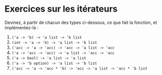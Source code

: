 # Exercices sur les itérateurs

Devinez, à partir de chacun des types ci-dessous, ce que fait la fonction, et implémentez-là :

1. `('a -> 'b) -> 'a list -> 'b list`
2. `(int -> 'a -> 'b) -> 'a list -> 'b list`
3. `('acc -> 'a -> 'acc) -> 'acc -> 'a list -> 'acc`
4. `('a -> 'acc -> 'acc) -> 'a list -> 'acc -> 'acc`
5. `('a -> bool) -> 'a list -> 'a list`
6. `('a -> 'b option) -> 'a list -> 'b list`
7. `('acc -> 'a -> 'acc * 'b) -> 'acc -> 'a list -> 'acc * 'b list`
